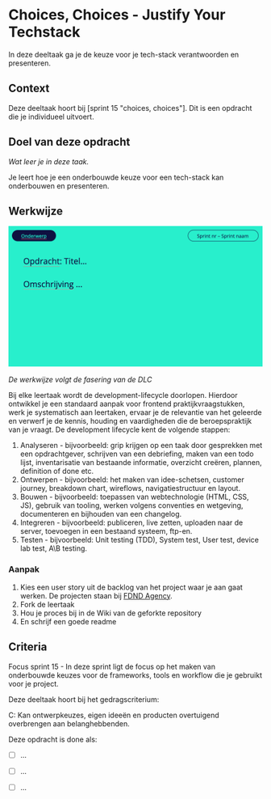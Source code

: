 <!--
De conventie voor naamgeving is sprintnaam-(sub)taaknaam
Topics: (sub)task semester-naam, semesternummer, sprint-naam, sprint-nummer
-->

# Choices, Choices - Justify Your Techstack

In deze deeltaak ga je de keuze voor je tech-stack verantwoorden en presenteren.

## Context
Deze deeltaak hoort bij [sprint 15 "choices, choices"]. Dit is een opdracht die je individueel uitvoert.

## Doel van deze opdracht
*Wat leer je in deze taak.*

Je leert hoe je een onderbouwde keuze voor een tech-stack kan onderbouwen en presenteren.

## Werkwijze
![Opdrachtomschrijving](opdrachtomschrijving.png)

*De werkwijze volgt de fasering van de DLC*


Bij elke leertaak wordt de development-lifecycle doorlopen. Hierdoor ontwikkel je een standaard aanpak voor frontend praktijkvraagstukken, werk je systematisch aan leertaken, ervaar je de relevantie van het geleerde en verwerf je de kennis, houding en vaardigheden die de beroepspraktijk van je vraagt.
De development lifecycle kent de volgende stappen:

1. Analyseren - bijvoorbeeld: grip krijgen op een taak door gesprekken met een opdrachtgever, schrijven van een debriefing, maken van een todo lijst, inventarisatie van bestaande informatie, overzicht creëren, plannen, definition of done etc.
2. Ontwerpen - bijvoorbeeld: het maken van idee-schetsen, customer journey, breakdown chart, wireflows, navigatiestructuur en layout.
3. Bouwen - bijvoorbeeld: toepassen van webtechnologie (HTML, CSS, JS), gebruik van tooling, werken volgens conventies en wetgeving, documenteren en bijhouden van een changelog.
4. Integreren - bijvoorbeeld: publiceren, live zetten, uploaden naar de server, toevoegen in een bestaand systeem, ftp-en.
5. Testen - bijvoorbeeld: Unit testing (TDD), System test, User test, device lab test, A\B testing.

### Aanpak
1. Kies een user story uit de backlog van het project waar je aan gaat werken. De projecten staan bij [FDND Agency](https://github.com/fdnd-agency).  
2. Fork de leertaak
3. Hou je proces bij in de Wiki van de geforkte repository
4. En schrijf een goede readme

## Criteria

Focus sprint 15 - In deze sprint ligt de focus op het maken van onderbouwde keuzes voor de frameworks, tools en workflow die je gebruikt voor je project.

Deze deeltaak hoort bij het gedragscriterium:

C: Kan ontwerpkeuzes, eigen ideeën en producten overtuigend overbrengen aan belanghebbenden.

Deze opdracht is done als:

- [ ] ...
- [ ] ...
- [ ] ...




